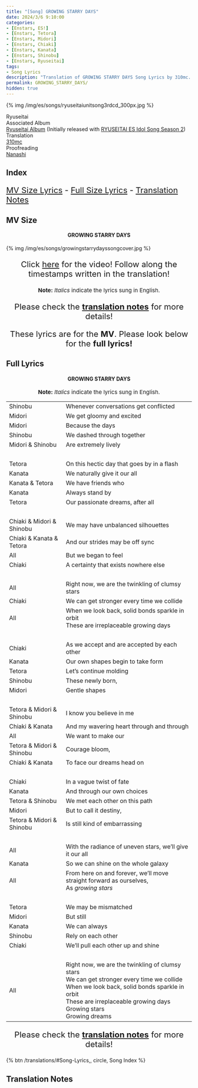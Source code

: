 ```yaml
---
title: "[Song] GROWING STARRY DAYS"
date: 2024/3/6 9:10:00
categories:
- [Enstars, ES!]
- [Enstars, Tetora]
- [Enstars, Midori]
- [Enstars, Chiaki]
- [Enstars, Kanata]
- [Enstars, Shinobu]
- [Enstars, Ryuseitai]
tags:
- Song Lyrics
description: "Translation of GROWING STARRY DAYS Song Lyrics by 310mc. By Ryuseitai from the TBA."
permalink: GROWING_STARRY_DAYS/
hidden: true
---
```


{% img /img/es/songs/ryuseitaiunitsong3rdcd_300px.jpg %}

<div class="three-wrapper" style="--storyColor:#5ac189;--storyColor-rgb:90,193,137;--storyColor-h:147.4;--storyColor-s:45.4%;--storyColor-l:55.5%;">
    <div class="info-area">
        <div class="info">
            <div class="info-item characters">
                <div class="label">
                    Ryuseitai
                </div>
                <div class="value">
                <a href="/categories/Enstars/Chiaki" character="Chiaki"></a>
                <a href="/categories/Enstars/Kanata" character="Kanata"></a>
                <a href="/categories/Enstars/Tetora" character="Tetora"></a>
								<a href="/categories/Enstars/Midori" character="Midori"></a>
                <a href="/categories/Enstars/Shinobu" character="Shinobu"></a>
                </div>
            </div>
            <div class="info-item one">
                <div class="label">
                    Associated Album
                </div>
                <div class="value">
                    <a href="/ryuseitai_album">Ryuseitai Album</a> (Initially released with <a href="https://ensemble-stars.fandom.com/wiki/RYUSEITAI_%22Nekketsu%E2%98%86Ryusei_Ninpouchou%22_ES_Idol_Song_Season_2">RYUSEITAI ES Idol Song Season 2</a>)
                </div>
            </div>
            <div class="info-item two">
                <div class="label">
                    Translation
                </div>
                <div class="value">
                    <a href="/about">310mc</a>
                </div>
            </div>
            <div class="info-item three">
                <div class="label">
                   Proofreading
                </div>
                <div class="value">
                    <a href="https://twitter.com/seiginoakashi">Nanashi</a>
                </div>
            </div>
        </div>
    </div>
</div>

<!-- more -->

## Index
<p style="font-size:22px;"><a href="#MV-Size">MV Size Lyrics</a> - <a href="#Full-Lyrics">Full Size Lyrics</a> - <a href="#Translation-Notes">Translation Notes</a></p>

## MV Size

<h4 style="text-align:center;">GROWING STARRY DAYS</h4>

{% img /img/es/songs/growingstarrydayssongcover.jpg %}

<p style="text-align:center;font-size:22px;">Click <a href="https://www.youtube.com/watch?v=8k_3inSsL08" target="_blank">here</a> for the video! Follow along the timestamps written in the translation!</p>

<p style="text-align:center;font-size:15px;"><b>Note:</b> <em>Italics</em> indicate the lyrics sung in English.</p>

<p style="text-align:center;font-size:22px;">Please check the <a href="#Translation-Notes"><b>translation notes</b></a> for more details!</p>

<p style="text-align:center;font-size:22px;">These lyrics are for the <b>MV</b>. Please look below for the <b>full lyrics!</b></p>

## Full Lyrics

<h4 style="text-align:center;">GROWING STARRY DAYS</h4>

<p style="text-align:center;font-size:15px;"><b>Note:</b> <em>Italics</em> indicate the lyrics sung in English.</p>

<table class="lyrics">
  <tr>
    <td class="name"><span class="shinobu">Shinobu</span></td>
    <td>Whenever conversations get conflicted</td>
  </tr>
  <tr>
    <td class="name"><span class="midori">Midori</span></td>
    <td>We get gloomy and excited</td>
  </tr>
  <tr>
    <td class="name"><span class="midori">Midori</span></td>
    <td>Because the days    </td>
  </tr>
  <tr>
    <td class="name"><span class="shinobu">Shinobu</span></td>
    <td>We dashed through together</td>
  </tr>
  <tr>
    <td class="name"><span class="midori">Midori</span> & <span class="shinobu">Shinobu</span></td>
    <td>Are extremely lively</td>
  </tr>
  <tr>
    <td><br></td>
    <td><br></td>
  </tr>
  <tr>
    <td class="name"><span class="tetora">Tetora</span></td>
    <td>On this hectic day that goes by in a flash</td>
  </tr>
  <tr>
    <td class="name"><span class="kanata">Kanata</span></td>
    <td>We naturally give it our all</td>
  </tr>
  <tr>
    <td class="name"><span class="kanata">Kanata</span> & <span class="tetora">Tetora</span></td>
    <td>We have friends who</td>
  </tr>
  <tr>
    <td class="name"><span class="kanata">Kanata</span></td>
    <td>Always stand by</td>
  </tr>
  <tr>
    <td class="name"><span class="tetora">Tetora</span></td>
    <td>Our passionate dreams, after all</td>
  </tr>
  <tr>
    <td><br></td>
    <td><br></td>
  </tr>
  <tr>
    <td class="name"><span class="chiaki">Chiaki</span> & <span class="midori">Midori</span> & <span class="shinobu">Shinobu</span></td>
    <td>We may have unbalanced silhouettes</td>
  </tr>
  <tr>
    <td class="name"><span class="chiaki">Chiaki</span> & <span class="kanata">Kanata</span> & <span class="tetora">Tetora</span></td>
    <td>And our strides may be off sync</td>
  </tr>
  <tr>
    <td class="name">All</td>
    <td>But we began to feel</td>
  </tr>
  <tr>
    <td class="name"><span class="chiaki">Chiaki</span></td>
    <td>A certainty that exists nowhere else</td>
  </tr>
  <tr>
    <td><br></td>
    <td><br></td>
  </tr>
  <tr>
    <td class="name">All</td>
    <td>Right now, we are the twinkling of clumsy stars</td>
  </tr>
  <tr>
    <td class="name"><span class="chiaki">Chiaki</span></td>
    <td>We can get stronger every time we collide</td>
  </tr>
  <tr>
    <td class="name">All</td>
    <td>
    When we look back, solid bonds sparkle in orbit
    <br>
    These are irreplaceable growing days
    </td>
  </tr>
  <tr>
    <td><br></td>
    <td><br></td>
  </tr>
  <tr>
    <td class="name"><span class="chiaki">Chiaki</span></td>
    <td>As we accept and are accepted by each other</td>
  </tr>
  <tr>
    <td class="name"><span class="kanata">Kanata</span></td>
    <td>Our own shapes begin to take form</td>
  </tr>
  <tr>
    <td class="name"><span class="tetora">Tetora</span></td>
    <td>Let’s continue molding</td>
  </tr>
  <tr>
    <td class="name"><span class="shinobu">Shinobu</span></td>
    <td>These newly born,</td>
  </tr>
  <tr>
    <td class="name"><span class="midori">Midori</span></td>
    <td>Gentle shapes</td>
  </tr>
  <tr>
    <td><br></td>
    <td><br></td>
  </tr>
  <tr>
    <td class="name"><span class="tetora">Tetora</span> & <span class="midori">Midori</span> & <span class="shinobu">Shinobu</span></td>
    <td>I know you believe in me</td>
  </tr>
  <tr>
    <td class="name"><span class="chiaki">Chiaki</span> & <span class="kanata">Kanata</span></td>
    <td>And my wavering heart through and through</td>
  </tr>
  <tr>
    <td class="name">All</td>
    <td>We want to make our</td>
  </tr>
  <tr>
    <td class="name"><span class="tetora">Tetora</span> & <span class="midori">Midori</span> & <span class="shinobu">Shinobu</span></td>
    <td>Courage bloom,</td>
  </tr>
  <tr>
    <td class="name"><span class="chiaki">Chiaki</span> & <span class="kanata">Kanata</span></td>
    <td>To face our dreams head on</td>
  </tr>
  <tr>
    <td><br></td>
    <td><br></td>
  </tr>
  <tr>
    <td class="name"><span class="chiaki">Chiaki</span></td>
    <td>In a vague twist of fate</td>
  </tr>
  <tr>
    <td class="name"><span class="kanata">Kanata</span></td>
    <td>And through our own choices</td>
  </tr>
  <tr>
    <td class="name"><span class="tetora">Tetora</span> & <span class="shinobu">Shinobu</span></td>
    <td>We met each other on this path</td>
  </tr>
  <tr>
    <td class="name"><span class="midori">Midori</span></td>
    <td>But to call it destiny,</td>
  </tr>
  <tr>
    <td class="name"><span class="tetora">Tetora</span> & <span class="midori">Midori</span> & <span class="shinobu">Shinobu</span></td>
    <td>Is still kind of embarrassing</td>
  </tr>
  <tr>
    <td><br></td>
    <td><br></td>
  </tr>
  <tr>
    <td class="name">All</td>
    <td>With the radiance of uneven stars, we’ll give it our all</td>
  </tr>
  <tr>
    <td class="name"><span class="kanata">Kanata</span></td>
    <td>So we can shine on the whole galaxy</td>
  </tr>
  <tr>
    <td class="name">All</td>
    <td>
    From here on and forever, we’ll move straight forward as ourselves,
    <br>
    As <em>growing stars</em>
    </td>
  </tr>
  <tr>
    <td><br></td>
    <td><br></td>
  </tr>
  <tr>
    <td class="name"><span class="tetora">Tetora</span></td>
    <td>We may be mismatched</td>
  </tr>
  <tr>
    <td class="name"><span class="midori">Midori</span></td>
    <td>But still</td>
  </tr>
  <tr>
    <td class="name"><span class="kanata">Kanata</span></td>
    <td>We can always</td>
  </tr>
  <tr>
    <td class="name"><span class="shinobu">Shinobu</span></td>
    <td>Rely on each other</td>
  </tr>
  <tr>
    <td class="name"><span class="chiaki">Chiaki</span></td>
    <td>We’ll pull each other up and shine</td>
  </tr>
  <tr>
    <td><br></td>
    <td><br></td>
  </tr>
  <tr>
    <td class="name">All</td>
    <td>
    Right now, we are the twinkling of clumsy stars
    <br>
    We can get stronger every time we collide
    <br>
    When we look back, solid bonds sparkle in orbit
    <br>
    These are irreplaceable growing days
    <br>
    Growing stars
    <br>
    Growing dreams
    </td>
  </tr>
</table>

<p style="text-align:center;font-size:22px;">Please check the <a href="#Translation-Notes"><b>translation notes</b></a> for more details!</p>

<div toc>
<!--{% btn /ryuseitai_album_trip,, star, Ryuseitai Album TRIP %}-->
{% btn /translations/#Song-Lyrics,, circle, Song Index %}
</div>

## Translation Notes